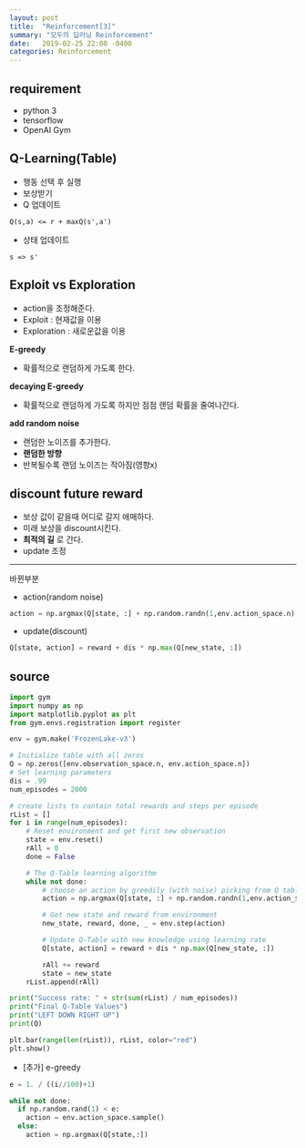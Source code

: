 ```yaml
---
layout: post
title:  "Reinforcement[3]"
summary: "모두의 딥러닝 Reinforcement"
date:   2019-02-25 22:00 -0400
categories: Reinforcement
---
```


## requirement
- python 3
- tensorflow
- OpenAI Gym

## Q-Learning(Table)
- 행동 선택 후 실행
- 보상받기
- Q 업데이트

```
Q(s,a) <= r + maxQ(s',a')
```

- 상태 업데이트

```
s => s'
```

## Exploit vs Exploration
- action을 조정해준다.
- Exploit : 현재값을 이용
- Exploration : 새로운값을 이용

**E-greedy**
- 확률적으로 랜덤하게 가도록 한다.

**decaying E-greedy**
- 확률적으로 랜덤하게 가도록 하지만 점점 랜덤 확률을 줄여나간다.

**add random noise**
- 랜덤한 노이즈를 추가한다.
- **랜덤한 방향**
- 반복될수록 랜덤 노이즈는 작아짐(영향x)

## discount future reward
- 보상 값이 같을때 어디로 갈지 애매하다.
- 미래 보상을 discount시킨다.
- **최적의 길** 로 간다.
- update 조정

---

바뀐부분
- action(random noise)

```python
action = np.argmax(Q[state, :] + np.random.randn(1,env.action_space.n) / (i+1))
```

- update(discount)

```python
Q[state, action] = reward + dis * np.max(Q[new_state, :])
```

## source

```python
import gym
import numpy as np
import matplotlib.pyplot as plt
from gym.envs.registration import register

env = gym.make('FrozenLake-v3')

# Initialize table with all zeros
Q = np.zeros([env.observation_space.n, env.action_space.n])
# Set learning parameters
dis = .99
num_episodes = 2000

# create lists to contain total rewards and steps per episode
rList = []
for i in range(num_episodes):
    # Reset environment and get first new observation
    state = env.reset()
    rAll = 0
    done = False

    # The Q-Table learning algorithm
    while not done:
        # choose an action by greedily (with noise) picking from Q table
        action = np.argmax(Q[state, :] + np.random.randn(1,env.action_space.n) / (i+1))

        # Get new state and reward from environment
        new_state, reward, done, _ = env.step(action)

        # Update Q-Table with new knowledge using learning rate
        Q[state, action] = reward + dis * np.max(Q[new_state, :])

        rAll += reward
        state = new_state
    rList.append(rAll)

print("Success rate: " + str(sum(rList) / num_episodes))
print("Final Q-Table Values")
print("LEFT DOWN RIGHT UP")
print(Q)

plt.bar(range(len(rList)), rList, color="red")
plt.show()
```

- [추가] e-greedy

```python
e = 1. / ((i//100)+1)

while not done:
  if np.random.rand(1) < e:
    action = env.action_space.sample()
  else:
    action = np.argmax(Q[state,:])
```
